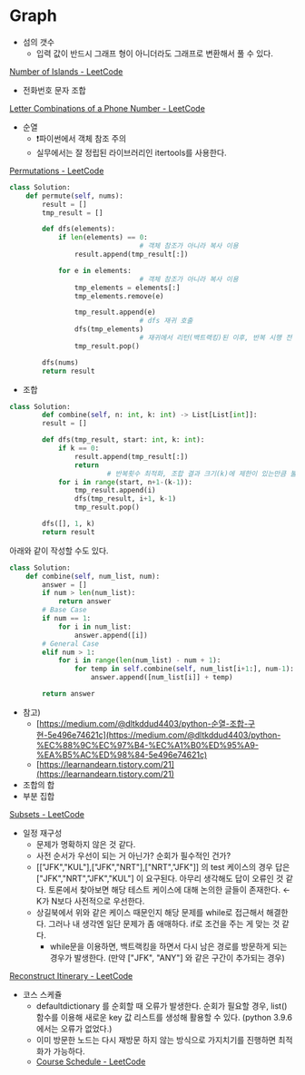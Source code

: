 # Graph 

- 섬의 갯수
    - 입력 값이 반드시 그래프 형이 아니더라도 그래프로 변환해서 풀 수 있다.

[Number of Islands - LeetCode](https://leetcode.com/problems/number-of-islands/)

- 전화번호 문자 조합

[Letter Combinations of a Phone Number - LeetCode](https://leetcode.com/problems/letter-combinations-of-a-phone-number/)

- 순열
    - ❗파이썬에서 객체 참조 주의
    - 실무에서는 잘 정립된 라이브러리인 itertools를 사용한다.

[Permutations - LeetCode](https://leetcode.com/problems/permutations/)

```python
class Solution:
    def permute(self, nums):
        result = []
        tmp_result = []

        def dfs(elements):
            if len(elements) == 0:
								# 객체 참조가 아니라 복사 이용
                result.append(tmp_result[:])

            for e in elements:
								# 객체 참조가 아니라 복사 이용
                tmp_elements = elements[:]
                tmp_elements.remove(e)

                tmp_result.append(e)
								# dfs 재귀 호출
                dfs(tmp_elements)
								# 재귀에서 리턴(백트랙킹)된 이후, 반복 시행 전 리스트 비우기
                tmp_result.pop() 

        dfs(nums)
        return result
```

- 조합
    
    [](https://leetcode.com/problems/combinations/)
    

```python
class Solution:
		def combine(self, n: int, k: int) -> List[List[int]]:
        result = []

        def dfs(tmp_result, start: int, k: int):
            if k == 0:
                result.append(tmp_result[:])
                return
						# 반복횟수 최적화, 조합 결과 크기(k)에 제한이 있는만큼 불필요한 전체 반복은 없게 한다.
            for i in range(start, n+1-(k-1)):
                tmp_result.append(i)
                dfs(tmp_result, i+1, k-1)
                tmp_result.pop()

        dfs([], 1, k)
        return result
```

아래와 같이 작성할 수도 있다.

```python
class Solution:
    def combine(self, num_list, num):
        answer = []
        if num > len(num_list):
            return answer
        # Base Case
        if num == 1:
            for i in num_list:
                answer.append([i])
        # General Case
        elif num > 1:
            for i in range(len(num_list) - num + 1):
                for temp in self.combine(self, num_list[i+1:], num-1):
                    answer.append([num_list[i]] + temp)

        return answer
```

- 참고)
    - [https://medium.com/@dltkddud4403/python-순열-조합-구현-5e496e74621c](https://medium.com/@dltkddud4403/python-%EC%88%9C%EC%97%B4-%EC%A1%B0%ED%95%A9-%EA%B5%AC%ED%98%84-5e496e74621c)
    - [https://learnandearn.tistory.com/21](https://learnandearn.tistory.com/21)
- 조합의 합
- 부분 집합

[Subsets - LeetCode](https://leetcode.com/problems/subsets/)

- 일정 재구성
    - 문제가 명확하지 않은 것 같다.
    - 사전 순서가 우선이 되는 거 아닌가? 순회가 필수적인 건가?
    - [["JFK","KUL"],["JFK","NRT"],["NRT","JFK"]] 의 test 케이스의 경우 답은 ["JFK","NRT","JFK","KUL"] 이 요구된다. 아무리 생각해도 답이 오류인 것 같다. 토론에서 찾아보면 해당 테스트 케이스에 대해 논의한 글들이 존재한다. ← K가 N보다 사전적으로 우선한다.
    - 상길북에서 위와 같은 케이스 때문인지 해당 문제를 while로 접근해서 해결한다. 그러나 내 생각엔 일단 문제가 좀 애매하다. if로 조건을 주는 게 맞는 것 같다.
        - while문을 이용하면, 백트랙킹을 하면서 다시 남은 경로를 방문하게 되는 경우가 발생한다. (만약 ["JFK", "ANY"] 와 같은 구간이 추가되는 경우)

[Reconstruct Itinerary - LeetCode](https://leetcode.com/problems/reconstruct-itinerary/)

- 코스 스케쥴
    - defaultdictionary 를 순회할 때 오류가 발생한다. 순회가 필요할 경우, list() 함수를 이용해 새로운 key 값 리스트를 생성해 활용할 수 있다. (python 3.9.6 에서는 오류가 없었다.)
    - 이미 방문한 노드는 다시 재방문 하지 않는 방식으로 가지치기를 진행하면 최적화가 가능하다.
    - [Course Schedule - LeetCode](https://leetcode.com/problems/course-schedule/)